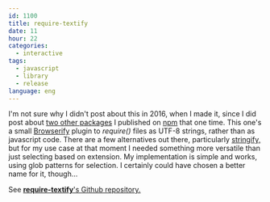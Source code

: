 ```yaml
---
id: 1100
title: require-textify
date: 11
hour: 22
categories:
  - interactive
tags:
  - javascript
  - library
  - release
language: eng
---
```


I'm not sure why I didn't post about this in 2016, when I made it, since I did post about [two other packages](/2015/12/two-npm-packages/) I published on [npm](https://www.npmjs.com/) that one time. This one's a small [Browserify](http://browserify.org/) plugin to _require()_ files as UTF-8 strings, rather than as javascript code. There are a few alternatives out there, particularly [stringify,](https://johnpostlethwait.github.io/stringify/) but for my use case at that moment I needed something more versatile than just selecting based on extension. My implementation is simple and works, using glob patterns for selection. I certainly could have chosen a better name for it, though...

See [**require-textify**'s Github repository.](https://github.com/agj/require-textify)

